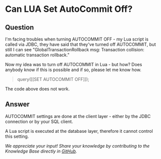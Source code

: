 # Can LUA Set AutoCommit Off?

## Question
I'm facing troubles when turning AUTOCOMMIT OFF - my Lua script is called via JDBC, they have said that they've turned off AUTOCOMMIT, but still I can see "GlobalTransactionRollback msg: Transaction collision: automatic transaction rollback."

Now my idea was to turn off AUTOCOMMIT in Lua - but how? Does anybody know if this is possible and if so, please let me know how.

> query([[SET AUTOCOMMIT OFF]]);

The code above does not work.

## Answer
AUTOCOMMIT settings are done at the client layer - either by the JDBC connection or by your SQL client.

A Lua script is executed at the database layer, therefore it cannot control this setting.

*We appreciate your input! Share your knowledge by contributing to the Knowledge Base directly in [GitHub](https://github.com/exasol/public-knowledgebase).* 
